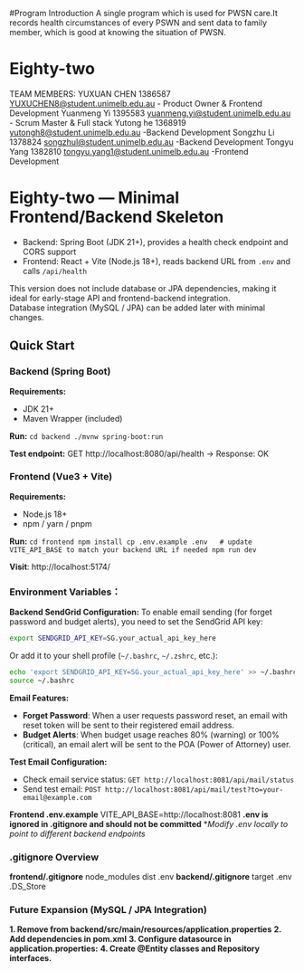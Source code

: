 #Program Introduction
A single program which is used for PWSN care.It records health circumstances of every PSWN and sent data to family member, which is good at knowing the situation of PWSN.
# Eighty-two
TEAM MEMBERS:
YUXUAN CHEN 1386587 YUXUCHEN8@student.unimelb.edu.au  - Product Owner & Frontend Development
Yuanmeng Yi 1395583 yuanmeng.yi@student.unimelb.edu.au - Scrum Master & Full stack
Yutong he 1368919 yutongh8@student.unimelb.edu.au -Backend Development
Songzhu Li 1378824 songzhul@student.unimelb.edu.au -Backend Development
Tongyu Yang 1382810 tongyu.yang1@student.unimelb.edu.au -Frontend Development 

# Eighty-two — Minimal Frontend/Backend Skeleton
- Backend: Spring Boot (JDK 21+), provides a health check endpoint and CORS support  
- Frontend: React + Vite (Node.js 18+), reads backend URL from `.env` and calls `/api/health`  

This version does not include database or JPA dependencies, making it ideal for early-stage API and frontend-backend integration.  
Database integration (MySQL / JPA) can be added later with minimal changes.


## Quick Start
### Backend (Spring Boot)
**Requirements:**
- JDK 21+
- Maven Wrapper (included)

**Run:**
`cd backend
./mvnw spring-boot:run`

**Test endpoint:**
GET http://localhost:8080/api/health
→ Response: OK

### Frontend (Vue3 + Vite)
**Requirements:**
- Node.js 18+
- npm / yarn / pnpm

**Run:**
`cd frontend
npm install
cp .env.example .env   # update VITE_API_BASE to match your backend URL if needed
npm run dev`

**Visit**:
http://localhost:5174/

### Environment Variables：

**Backend SendGrid Configuration:**
To enable email sending (for forget password and budget alerts), you need to set the SendGrid API key:
```bash
export SENDGRID_API_KEY=SG.your_actual_api_key_here
```

Or add it to your shell profile (`~/.bashrc`, `~/.zshrc`, etc.):
```bash
echo 'export SENDGRID_API_KEY=SG.your_actual_api_key_here' >> ~/.bashrc
source ~/.bashrc
```

**Email Features:**
- **Forget Password**: When a user requests password reset, an email with reset token will be sent to their registered email address.
- **Budget Alerts**: When budget usage reaches 80% (warning) or 100% (critical), an email alert will be sent to the POA (Power of Attorney) user.

**Test Email Configuration:**
- Check email service status: `GET http://localhost:8081/api/mail/status`
- Send test email: `POST http://localhost:8081/api/mail/test?to=your-email@example.com`

**Frontend .env.example**
VITE_API_BASE=http://localhost:8081
**.env is ignored in .gitignore and should not be committed**
**Modify .env locally to point to different backend endpoints*


### .gitignore Overview
**frontend/.gitignore**
node_modules
dist
.env
**backend/.gitignore**
target
.env
.DS_Store

### Future Expansion (MySQL / JPA Integration)
**1. Remove from backend/src/main/resources/application.properties**
**2. Add dependencies in pom.xml**
**3. Configure datasource in application.properties:**
**4. Create @Entity classes and Repository interfaces.**
